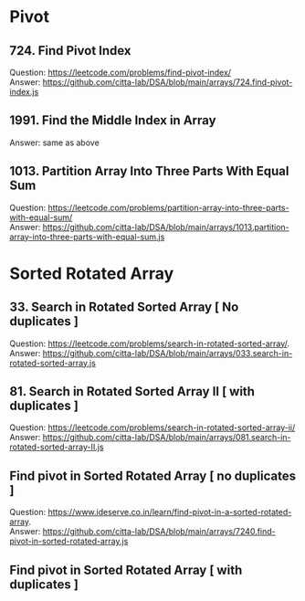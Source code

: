 # Pivot

## 724. Find Pivot Index
Question: https://leetcode.com/problems/find-pivot-index/    
Answer: https://github.com/citta-lab/DSA/blob/main/arrays/724.find-pivot-index.js 

## 1991. Find the Middle Index in Array
Answer: same as above 

## 1013. Partition Array Into Three Parts With Equal Sum
Question: https://leetcode.com/problems/partition-array-into-three-parts-with-equal-sum/  
Answer: https://github.com/citta-lab/DSA/blob/main/arrays/1013.partition-array-into-three-parts-with-equal-sum.js

# Sorted Rotated Array

## 33. Search in Rotated Sorted Array [ No duplicates ] 
Question: https://leetcode.com/problems/search-in-rotated-sorted-array/.   
Answer: https://github.com/citta-lab/DSA/blob/main/arrays/033.search-in-rotated-sorted-array.js 

## 81. Search in Rotated Sorted Array II  [ with duplicates ] 
Question: https://leetcode.com/problems/search-in-rotated-sorted-array-ii/     
Answer: https://github.com/citta-lab/DSA/blob/main/arrays/081.search-in-rotated-sorted-array-II.js  

## Find pivot in Sorted Rotated Array [ no duplicates ]
Question: https://www.ideserve.co.in/learn/find-pivot-in-a-sorted-rotated-array.       
Answer: https://github.com/citta-lab/DSA/blob/main/arrays/7240.find-pivot-in-sorted-rotated-array.js 

## Find pivot in Sorted Rotated Array [ with duplicates ]
